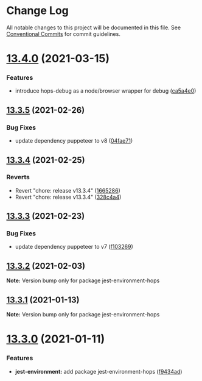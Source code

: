 # Change Log

All notable changes to this project will be documented in this file.
See [Conventional Commits](https://conventionalcommits.org) for commit guidelines.

# [13.4.0](https://github.com/xing/hops/compare/v13.3.5...v13.4.0) (2021-03-15)


### Features

* introduce hops-debug as a node/browser wrapper for debug ([ca5a4e0](https://github.com/xing/hops/commit/ca5a4e06c4b39f495524af6121b8fdd04606131a))





## [13.3.5](https://github.com/xing/hops/compare/v13.3.4...v13.3.5) (2021-02-26)


### Bug Fixes

* update dependency puppeteer to v8 ([04fae71](https://github.com/xing/hops/commit/04fae713abe8ec15ac61aeb55a47a27b87df0536))





## [13.3.4](https://github.com/xing/hops/compare/v13.3.3...v13.3.4) (2021-02-25)


### Reverts

* Revert "chore: release v13.3.4" ([1665286](https://github.com/xing/hops/commit/1665286e4efb4316ce33bcc789b8ae6839ded3f9))
* Revert "chore: release v13.3.4" ([328c4a4](https://github.com/xing/hops/commit/328c4a494de318b7a893ac99165bf1fb1304b729))





## [13.3.3](https://github.com/xing/hops/compare/v13.3.2...v13.3.3) (2021-02-23)


### Bug Fixes

* update dependency puppeteer to v7 ([f103269](https://github.com/xing/hops/commit/f1032699ee67ecf1ed31e2ef754ac2999af9c1bf))





## [13.3.2](https://github.com/xing/hops/compare/v13.3.1...v13.3.2) (2021-02-03)

**Note:** Version bump only for package jest-environment-hops





## [13.3.1](https://github.com/xing/hops/compare/v13.3.0...v13.3.1) (2021-01-13)

**Note:** Version bump only for package jest-environment-hops





# [13.3.0](https://github.com/xing/hops/compare/v13.2.2...v13.3.0) (2021-01-11)


### Features

* **jest-environment:** add package jest-environment-hops ([f9434ad](https://github.com/xing/hops/commit/f9434ad5767f4c9cb0099832b7f74ef7035a854e))
